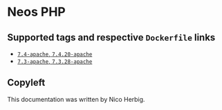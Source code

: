 # Neos PHP

## Supported tags and respective `Dockerfile` links

 * [`7.4-apache`, `7.4.20-apache`](https://github.com/nicoherbigio/docker-neos-php/blob/master/7.4/debian/apache/default/Dockerfile)
 * [`7.3-apache`, `7.3.28-apache`](https://github.com/nicoherbigio/docker-neos-php/blob/master/7.3/debian/apache/default/Dockerfile)

## Copyleft

This documentation was written by Nico Herbig.
